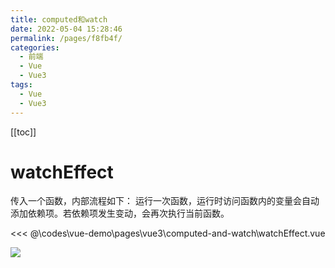 ```yaml
---
title: computed和watch
date: 2022-05-04 15:28:46
permalink: /pages/f8fb4f/
categories:
  - 前端
  - Vue
  - Vue3
tags:
  - Vue
  - Vue3
---
```


[[toc]]

# watchEffect

传入一个函数，内部流程如下：
运行一次函数，运行时访问函数内的变量会自动添加依赖项。若依赖项发生变动，会再次执行当前函数。

<<< @\codes\vue-demo\pages\vue3\computed-and-watch\watchEffect.vue

![](https://linyc.oss-cn-beijing.aliyuncs.com/watchEffect.gif)